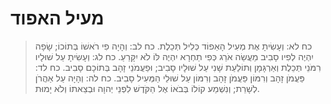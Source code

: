 # מעיל האפוד

> כח לא: וְעָשִׂיתָ אֶת מְעִיל הָאֵפוֹד כְּלִיל תְּכֵלֶת.
> כח לב: וְהָיָה פִי רֹאשׁוֹ בְּתוֹכוֹ; שָׂפָה יִהְיֶה לְפִיו סָבִיב מַעֲשֵׂה אֹרֵג כְּפִי תַחְרָא יִהְיֶה לּוֹ לֹא יִקָּרֵעַ.
> כח לג: וְעָשִׂיתָ עַל שׁוּלָיו רִמֹּנֵי תְּכֵלֶת וְאַרְגָּמָן וְתוֹלַעַת שָׁנִי עַל שׁוּלָיו סָבִיב; וּפַעֲמֹנֵי זָהָב בְּתוֹכָם סָבִיב.
> כח לד: פַּעֲמֹן זָהָב וְרִמּוֹן פַּעֲמֹן זָהָב וְרִמּוֹן עַל שׁוּלֵי הַמְּעִיל סָבִיב.
> כח לה: וְהָיָה עַל אַהֲרֹן לְשָׁרֵת; וְנִשְׁמַע קוֹלוֹ בְּבֹאוֹ אֶל הַקֹּדֶשׁ לִפְנֵי יְהוָה וּבְצֵאתוֹ וְלֹא יָמוּת. 
 

